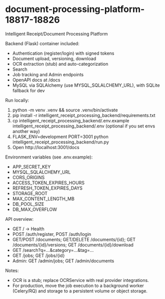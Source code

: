 # document-processing-platform-18817-18826

Intelligent Receipt/Document Processing Platform

Backend (Flask) container included:
- Authentication (register/login) with signed tokens
- Document upload, versioning, download
- OCR extraction (stub) and auto-categorization
- Search
- Job tracking and Admin endpoints
- OpenAPI docs at /docs
- MySQL via SQLAlchemy (use MYSQL_SQLALCHEMY_URL), with SQLite fallback for dev

Run locally:
1. python -m venv .venv && source .venv/bin/activate
2. pip install -r intelligent_receipt_processing_backend/requirements.txt
3. cp intelligent_receipt_processing_backend/.env.example intelligent_receipt_processing_backend/.env (optional if you set envs another way)
4. FLASK_ENV=development PORT=3001 python intelligent_receipt_processing_backend/run.py
5. Open http://localhost:3001/docs

Environment variables (see .env.example):
- APP_SECRET_KEY
- MYSQL_SQLALCHEMY_URL
- CORS_ORIGINS
- ACCESS_TOKEN_EXPIRES_HOURS
- REFRESH_TOKEN_EXPIRES_DAYS
- STORAGE_ROOT
- MAX_CONTENT_LENGTH_MB
- DB_POOL_SIZE
- DB_MAX_OVERFLOW

API overview:
- GET / -> Health
- POST /auth/register, POST /auth/login
- GET/POST /documents; GET/DELETE /documents/{id}; GET /documents/{id}/versions; GET /documents/{id}/download
- GET /search?q=...&category=...&tag=...
- GET /jobs; GET /jobs/{id}
- Admin: GET /admin/jobs; GET /admin/documents

Notes:
- OCR is a stub; replace OCRService with real provider integrations.
- For production, move the job execution to a background worker (Celery/RQ) and storage to a persistent volume or object storage.
